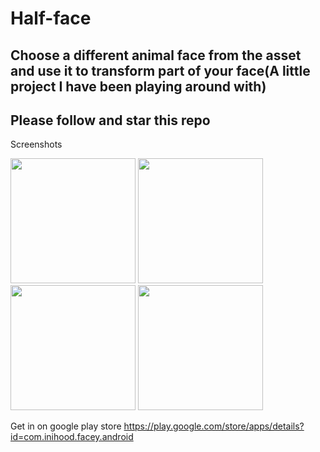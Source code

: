# Half-face
## Choose a different animal face from the asset and use it to transform part of your face(A little project I have been playing around with)
## Please follow and star this repo

Screenshots

<p float="left">
  <img src="https://user-images.githubusercontent.com/15949588/71541078-a970fc80-2953-11ea-9f1e-675422505e93.png" width="200" />
  <img src="https://user-images.githubusercontent.com/15949588/71541077-a8d86600-2953-11ea-801c-b78679134b1a.png" width="200" /> 
  <img src="https://user-images.githubusercontent.com/15949588/71541079-a970fc80-2953-11ea-853d-4c0989d8075e.png" width="200" /> 
  <img src="https://user-images.githubusercontent.com/15949588/71541080-aa099300-2953-11ea-807b-ef9e4e624b04.png" width="200" /> 
</p>

Get in on google play store https://play.google.com/store/apps/details?id=com.inihood.facey.android
